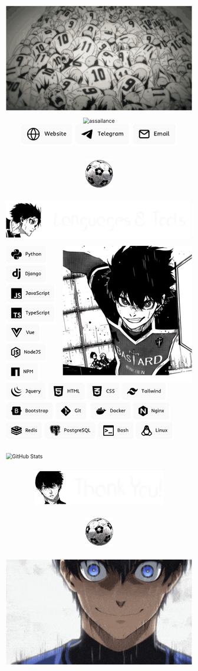 <div align="center"><img src="assets/isagi-yoichi/header.gif" width="800"/></div>

</br>

<div align="center">
  <img src="https://readme-typing-svg.demolab.com?font=Fira+Code&size=55&pause=200&color=fafafa&center=true&random=false&height=100&lines=assailance" alt="assailance" />
  </br>
  <a href="assailance.ru"><img src="assets/isagi-yoichi/website.webp" height="60" alt="personal website"/></a>
  <a href="https://t.me/jdidjskjss"><img src="assets/isagi-yoichi/telegram.webp" height="60" alt="telegram"/></a>
  <a href="mailto:assailancepassion@gmail.com"><img src="assets/isagi-yoichi/email.webp" height="60" alt="mail"/></a>
</div>

</br>
</br>

<div align="center">
  <img src="assets/isagi-yoichi/ball.webp" width="75" alt="ball"/>
</div>

</br>
</br>

<img src="assets/isagi-yoichi/languages-title.webp" width="500" alt="languages-title"/>
<img src="assets/isagi-yoichi/border.jpg" width="100%" height="0.5" alt="border"/>
</br>

<img align="right" src="assets/isagi-yoichi/isagi.webp" width="350"/>
<div align="left">
  <img src="assets/isagi-yoichi/python.webp" height="50" alt="python" title="Python"/>
  <img src="assets/isagi-yoichi/django.webp" height="50" alt="django" title="Django"/>
  <img src="assets/isagi-yoichi/javascript.webp" height="50" alt="javascript" title="Javascript"/>
  <img src="assets/isagi-yoichi/typescript.webp" height="50" alt="typescript" title="Typescript"/>
  <img src="assets/isagi-yoichi/vue.webp" height="50" alt="vue" title="Vue"/>
  <img src="assets/isagi-yoichi/nodejs.webp" height="50" alt="nodejs" title="NodeJS"/>
  <img src="assets/isagi-yoichi/npm.webp" height="50" alt="npm" title="Npm"/>
  <img src="assets/isagi-yoichi/jquery.webp" height="50" alt="jquery" title="Jquery"/>
  <img src="assets/isagi-yoichi/html.webp" height="50" alt="html" title="HTML"/>
  <img src="assets/isagi-yoichi/css.webp" height="50" alt="css" title="CSS"/>
  <img src="assets/isagi-yoichi/tailwind.webp" height="50" alt="tailwind" title="TailwindCSS"/>
  <img src="assets/isagi-yoichi/bootstrap.webp" height="50" alt="bootstrap" title="Bootstrap"/>
  <img src="assets/isagi-yoichi/git.webp" height="50" alt="git" title="Git"/>
  <img src="assets/isagi-yoichi/docker.webp" height="50" alt="docker" title="Docker"/>
  <img src="assets/isagi-yoichi/nginx.webp" height="50" alt="nginx" title="Nginx"/>
  <img src="assets/isagi-yoichi/redis.webp" height="50" alt="redis" title="Redis"/>
  <img src="assets/isagi-yoichi/postgres.webp" height="50" alt="postgresql" title="PostgreSQL"/>
  <img src="assets/isagi-yoichi/bash.webp" height="50" alt="bash" title="Bash"/>
  <img src="assets/isagi-yoichi/linux.webp" height="50" alt="linux" title="Linux"/>
</div>

</br>

![GitHub Stats](https://github-readme-stats.vercel.app/api/top-langs/?username=assailance&theme=swift&show_icons=true&hide_border=true&layout=compact)

<img src="assets/isagi-yoichi/border.jpg" width="100%" height="0.5" alt="border"/>

</br>

<div align="center">
  <img src="assets/isagi-yoichi/thank-you.webp" width="350" alt="thank-you"/>
  </br>
  </br>
  </br>
  <img src="assets/isagi-yoichi/ball-2.webp" width="75" alt="ball"/>
  </br>
  </br>
  </br>
  <img src="assets/isagi-yoichi/footer.gif" width="670"/>
</div>
